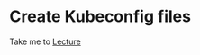 # Create Kubeconfig files

  Take me to [Lecture](https://kodekloud.com/courses/539883/lectures/9808341)